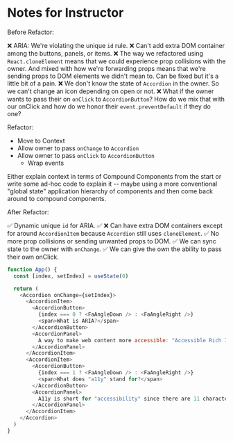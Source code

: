 # Notes for Instructor

Before Refactor:

❌ ARIA: We're violating the unique `id` rule.
❌ Can't add extra DOM container among the buttons, panels, or items.
❌ The way we refactored using `React.cloneElement` means that we could experience prop collisions with the owner. And mixed with how we're forwarding props means that we're sending props to DOM elements we didn't mean to. Can be fixed but it's a little bit of a pain.
❌ We don't know the state of `Accordion` in the owner. So we can't change an icon depending on open or not.
❌ What if the owner wants to pass their on `onClick` to `AccordionButton`? How do we mix that with our onClick and how do we honor their `event.preventDefault` if they do one?

Refactor:

- Move to Context
- Allow owner to pass `onChange` to `Accordion`
- Allow owner to pass `onClick` to `AccordionButton`
  - Wrap events

Either explain context in terms of Compound Components from the start or write some ad-hoc code to explain it -- maybe using a more conventional "global state" application hierarchy of components and then come back around to compound components.

After Refactor:

✅ Dynamic unique `id` for ARIA.
✅ ❌ Can have extra DOM containers except for around `AccordionItem` because `Accordion` still uses `cloneElement`.
✅ No more prop collisions or sending unwanted props to DOM.
✅ We can sync state to the owner with `onChange`.
✅ We can give the own the ability to pass their own onClick.

```js
function App() {
  const [index, setIndex] = useState(0)

  return (
    <Accordion onChange={setIndex}>
      <AccordionItem>
        <AccordionButton>
          {index === 0 ? <FaAngleDown /> : <FaAngleRight />}
          <span>What is ARIA?</span>
        </AccordionButton>
        <AccordionPanel>
          A way to make web content more accessible: "Accessible Rich Internet Applications".
        </AccordionPanel>
      </AccordionItem>
      <AccordionItem>
        <AccordionButton>
          {index === 1 ? <FaAngleDown /> : <FaAngleRight />}
          <span>What does "a11y" stand for?</span>
        </AccordionButton>
        <AccordionPanel>
          A11y is short for "accessibility" since there are 11 characters between "a" and "y".
        </AccordionPanel>
      </AccordionItem>
    </Accordion>
  )
}
```

